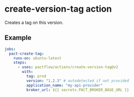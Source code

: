 # create-version-tag action

Creates a tag on this version.

## Example

```yaml
jobs:
  pact-create-tag:
    runs-on: ubuntu-latest
    steps:
      - uses: pactflow/actions/create-version-tag@v2
        with:
          tag: prod
          version: "1.2.3" # autodetected if not provided
          application_name: "my-api-provider"
          broker_url: ${{ secrets.PACT_BROKER_BASE_URL }}
```
